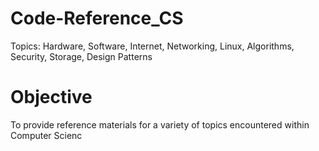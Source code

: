 # Code-Reference_CS

Topics: Hardware, Software, Internet, Networking, Linux, Algorithms, Security, Storage, Design Patterns 

# Objective
To provide reference materials for a variety of topics encountered within Computer Scienc
